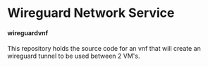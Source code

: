 # Wireguard Network Service

#### wireguardvnf

This repository holds the source code for an vnf that will create an wireguard tunnel to be used between 2 VM's.
